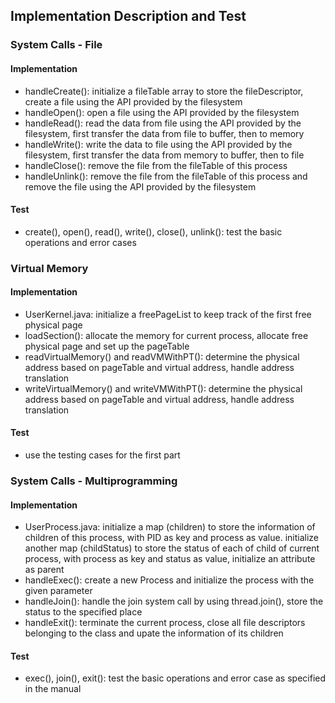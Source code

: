 ## Implementation Description and Test
### System  Calls - File
#### Implementation
* handleCreate(): initialize a fileTable array to store the fileDescriptor, create a file using the API provided by the filesystem
* handleOpen(): open a file using the API provided by the filesystem
* handleRead(): read the data from file using the API provided by the filesystem, first transfer the data from file to buffer, then to memory
* handleWrite(): write the data to file using the API provided by the filesystem, first transfer the data from memory to buffer, then to file
* handleClose(): remove the file from the fileTable of this process
* handleUnlink(): remove the file from the fileTable of this process and remove the file using the API provided by the filesystem
#### Test
* create(), open(), read(), write(), close(), unlink(): test the basic operations and error cases 

### Virtual Memory
#### Implementation
* UserKernel.java: initialize a freePageList to keep track of the first free physical page
* loadSection(): allocate the memory for current process, allocate free physical page and set up the pageTable
* readVirtualMemory() and readVMWithPT(): determine the physical address based on pageTable and virtual address, handle address translation
* writeVirtualMemory() and writeVMWithPT(): determine the physical address based on pageTable and virtual address, handle address translation
#### Test
* use the testing cases for the first part

### System Calls - Multiprogramming
#### Implementation
* UserProcess.java: initialize a map (children) to store the information of children of this process, with PID as key and process as value. initialize another map (childStatus) to store the status of each of child of current process, with process as key and status as value, initialize an attribute as parent
* handleExec(): create a new Process and initialize the process with the given parameter
* handleJoin(): handle the join system call by using thread.join(), store the status to the specified place
* handleExit(): terminate the current process, close all file descriptors belonging to the class and upate the information of its children
#### Test
* exec(), join(), exit(): test the basic operations and error case as specified in the manual
